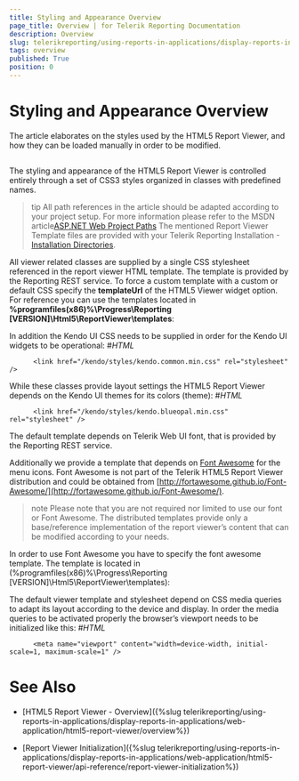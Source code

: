 ```yaml
---
title: Styling and Appearance Overview
page_title: Overview | for Telerik Reporting Documentation
description: Overview
slug: telerikreporting/using-reports-in-applications/display-reports-in-applications/web-application/html5-report-viewer/customizing/styling-and-appearance/overview
tags: overview
published: True
position: 0
---
```


# Styling and Appearance Overview



The article elaborates on the styles used by the HTML5 Report Viewer, and how they can be loaded manually in order to be modified.

## 

The styling and appearance of the HTML5 Report Viewer is controlled entirely through a set of CSS3 styles organized in classes with predefined names.

        

>tip All path references in the article should be adapted according
            to your project setup. For more information please refer to the MSDN article[ASP.NET Web Project Paths](http://msdn.microsoft.com/en-us/library/ms178116.aspx)
>The mentioned Report Viewer Template files are provided with your Telerik Reporting Installation -[Installation Directories](6E821131-83F3-45A4-BB6E-1530223D1E38#directories-and-asemblies).
>


All viewer related classes are supplied by a single CSS stylesheet referenced in the report viewer HTML template.
          The template is provided by the Reporting REST service. To force a custom template with  a custom or default CSS specify
          the __templateUrl__ of the HTML5 Viewer widget option. For reference you can use the templates
          located in __%programfiles(x86)%\Progress\Reporting [VERSION]\Html5\ReportViewer\templates__:
        

	
<script type="text/javascript">
        $("#reportViewer1")
            .telerik_ReportViewer({
                serviceUrl: "/api/reports/",
                templateUrl: /ReportViewer/templates/telerikReportViewerTemplate-x.x.x.x.html
                ......
            });
</script>
				



In addition the Kendo UI CSS needs to be supplied in order for the Kendo UI widgets to be operational:
        #_HTML_

	
          <link href="/kendo/styles/kendo.common.min.css" rel="stylesheet" />
				



While these classes provide layout settings the HTML5 Report Viewer depends on the Kendo UI themes for its colors (theme):
        #_HTML_

	
          <link href="/kendo/styles/kendo.blueopal.min.css" rel="stylesheet" />
				



The default template depends on Telerik Web UI font, that is provided by the Reporting REST service.
        

Additionally we provide a template that depends on [Font Awesome](http://fortawesome.github.io/Font-Awesome/) for the menu icons.
          Font Awesome is not part of the Telerik HTML5 Report Viewer distribution and could be obtained from
          [http://fortawesome.github.io/Font-Awesome/](http://fortawesome.github.io/Font-Awesome/).
        

>note Please note that you are not required nor limited to use our font or Font Awesome.
            The distributed templates provide only a base/reference implementation of the report viewer’s content
            that can be modified according to your needs.
>


In order to use Font Awesome you have to specify the font awesome template. The template is located in
          (%programfiles(x86)%\Progress\Reporting [VERSION]\Html5\ReportViewer\templates):
        

	
<script type="text/javascript">
        $("#reportViewer1")
            .telerik_ReportViewer({
                templateUrl: /ReportViewer/templates/telerikReportViewerTemplate-FA-x.x.x.x.html
                ....
</script>
				



The default viewer template and stylesheet depend on CSS media queries to adapt its layout according to the device and display.
          In order the media queries to be activated properly the browser’s viewport needs to be initialized like this:
        #_HTML_

	
          <meta name="viewport" content="width=device-width, initial-scale=1, maximum-scale=1" />
				



# See Also

 * [HTML5 Report Viewer - Overview]({%slug telerikreporting/using-reports-in-applications/display-reports-in-applications/web-application/html5-report-viewer/overview%})

 * [Report Viewer Initialization]({%slug telerikreporting/using-reports-in-applications/display-reports-in-applications/web-application/html5-report-viewer/api-reference/report-viewer-initialization%})
